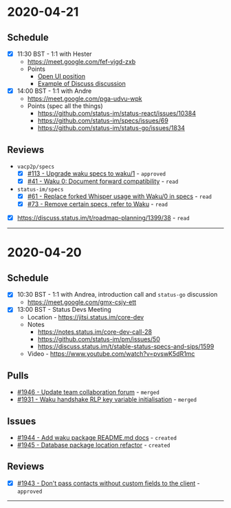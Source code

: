 # 2020-04-21

## Schedule

- [x] 11:30 BST - 1:1 with Hester
  - https://meet.google.com/fef-vjgd-zxb
  - Points
    - [Open UI position](https://status.im/our_team/open_positions.html?gh_jid=2123002)
    - [Example of Discuss discussion](https://discuss.status.im/t/a-case-for-breaking-backward-compatibility-in-v1/1279)
- [x] 14:00 BST - 1:1 with Andre
  - https://meet.google.com/pga-udvu-wpk
  - Points (spec all the things)
    - https://github.com/status-im/status-react/issues/10384
    - https://github.com/status-im/specs/issues/69
    - https://github.com/status-im/status-go/issues/1834

## Reviews

- `vacp2p/specs`
  - [x] [#113 - Upgrade waku specs to waku/1](https://github.com/vacp2p/specs/pull/113#pullrequestreview-397262991) - `approved`
  - [x] [#41 - Waku 0: Document forward compatibility](https://github.com/vacp2p/specs/issues/41) - `read`
- `status-im/specs`
  - [x] [#61 - Replace forked Whisper usage with Waku/0 in specs](https://github.com/status-im/specs/issues/61) - `read`
  - [x] [#73 - Remove certain specs, refer to Waku](https://github.com/status-im/specs/issues/73) - `read`
- [x] https://discuss.status.im/t/roadmap-planning/1399/38 - `read`

---

# 2020-04-20

## Schedule

- [x] 10:30 BST - 1:1 with Andrea, introduction call and `status-go` discussion
  - https://meet.google.com/gmx-csjy-ett
- [x] 13:00 BST - Status Devs Meeting
  - Location - https://jitsi.status.im/core-dev
  - Notes
    - https://notes.status.im/core-dev-call-28
    - https://github.com/status-im/pm/issues/50
    - https://discuss.status.im/t/stable-status-specs-and-sips/1599
  - Video - https://www.youtube.com/watch?v=pvswK5dR1mc

## Pulls

- [#1946 - Update team collaboration forum](https://github.com/status-im/status-go/pull/1946) - `merged`
- [#1931 - Waku handshake RLP key variable initialisation](https://github.com/status-im/status-go/pull/1931) - `merged`

## Issues

- [#1944 - Add waku package README.md docs](https://github.com/status-im/status-go/issues/1944) - `created`
- [#1945 - Database package location refactor](https://github.com/status-im/status-go/issues/1945) - `created`

## Reviews

- [x] [#1943 - Don't pass contacts without custom fields to the client](https://github.com/status-im/status-go/pull/1943#pullrequestreview-396473829) - `approved`

---
